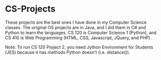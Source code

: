 # CS-Projects
These projects are the best ones I have done in my Computer Science classes. The original OS projects are in Java, and I did them in C# and Python to learn the languages. CS 120 is Computer Science 1 (Python), and CS 410 is Web Programming (HTML, CSS, Javascript, JQuery, and PHP).

Note: To run CS 120 Project 2, you need Jython Environment for Students (JES) because it has methods Python doesn't (i.e. distance()).
